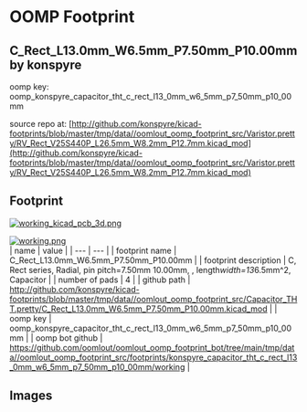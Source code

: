 # OOMP Footprint  
## C_Rect_L13.0mm_W6.5mm_P7.50mm_P10.00mm  by konspyre  
  
oomp key: oomp_konspyre_capacitor_tht_c_rect_l13_0mm_w6_5mm_p7_50mm_p10_00mm  
  
source repo at: [http://github.com/konspyre/kicad-footprints/blob/master/tmp/data//oomlout_oomp_footprint_src/Varistor.pretty/RV_Rect_V25S440P_L26.5mm_W8.2mm_P12.7mm.kicad_mod](http://github.com/konspyre/kicad-footprints/blob/master/tmp/data//oomlout_oomp_footprint_src/Varistor.pretty/RV_Rect_V25S440P_L26.5mm_W8.2mm_P12.7mm.kicad_mod)  
## Footprint  
  
[![working_kicad_pcb_3d.png](working_kicad_pcb_3d_600.png)](working_kicad_pcb_3d.png)  
  
[![working.png](working_600.png)](working.png)  
| name | value | 
| --- | --- | 
| footprint name | C_Rect_L13.0mm_W6.5mm_P7.50mm_P10.00mm | 
| footprint description | C, Rect series, Radial, pin pitch=7.50mm 10.00mm, , length*width=13*6.5mm^2, Capacitor | 
| number of pads | 4 | 
| github path | http://github.com/konspyre/kicad-footprints/blob/master/tmp/data//oomlout_oomp_footprint_src/Capacitor_THT.pretty/C_Rect_L13.0mm_W6.5mm_P7.50mm_P10.00mm.kicad_mod | 
| oomp key | oomp_konspyre_capacitor_tht_c_rect_l13_0mm_w6_5mm_p7_50mm_p10_00mm | 
| oomp bot github | https://github.com/oomlout/oomlout_oomp_footprint_bot/tree/main/tmp/data//oomlout_oomp_footprint_src/footprints/konspyre_capacitor_tht_c_rect_l13_0mm_w6_5mm_p7_50mm_p10_00mm/working | 
## Images  
